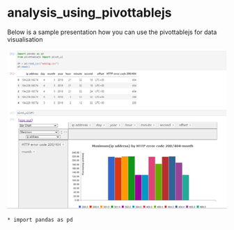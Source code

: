 # analysis_using_pivottablejs
 Below is a sample presentation how you can use the pivottablejs for data visualisation
 
![alt text](/images/6.png)

```
* import pandas as pd
```
